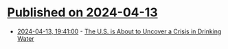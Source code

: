 # [Published on 2024-04-13](index.md)

* [2024-04-13, 19:41:00](https://soylentnews.org/article.pl?sid=24/04/12/1835211&from=rss) - [The U.S. is About to Uncover a Crisis in Drinking Water](https://soylentnews.org/article.pl?sid=24/04/12/1835211&from=rss)

